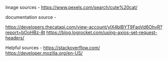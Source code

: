


Image sources - 
https://www.pexels.com/search/cute%20cat/

documentation source - 

https://developers.thecatapi.com/view-account/ylX4blBYT9FaoVd6OhvR?report=bOoHBz-8t
https://blog.logrocket.com/using-axios-set-request-headers/

Helpful sources  -
https://stackoverflow.com/
https://developer.mozilla.org/en-US/